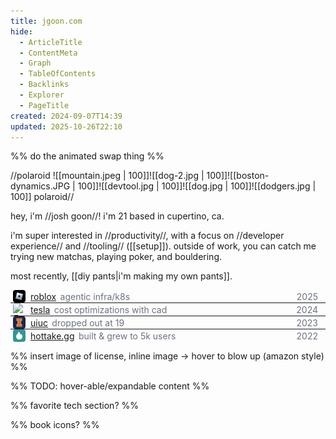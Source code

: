 ```yaml
---
title: jgoon.com
hide:
  - ArticleTitle
  - ContentMeta
  - Graph
  - TableOfContents
  - Backlinks
  - Explorer
  - PageTitle
created: 2024-09-07T14:39
updated: 2025-10-26T22:10
---
```


%% do the animated swap thing %%

//polaroid
![[mountain.jpeg | 100]]![[dog-2.jpg | 100]]![[boston-dynamics.JPG | 100]]![[devtool.jpg | 100]]![[dog.jpg | 100]]![[dodgers.jpg | 100]]
polaroid//

hey, i'm //josh goon//! i'm 21 based in cupertino, ca.

i'm super interested in //productivity//, with a focus on //developer experience// and //tooling// ([[setup]]). outside of work, you can catch me trying new matchas, playing poker, and bouldering.

most recently, [[diy pants|i'm making my own pants]].

<style>
  .exp-list { width: 100%; margin-top: 0.75rem; }
  .exp-item { padding: 0 0.25rem; display: flex; align-items: center; justify-content: space-between; width: 100%; gap: 0.5rem; box-sizing: border-box; }
  .exp-list hr { margin: 0; }
  .exp-left { display: flex; align-items: center; gap: 0.5rem; }
  .exp-logo { width: 20px; height: 20px; border-radius: 0.25rem; object-fit: contain; }
  .exp-texts { display: flex; align-items: center; gap: 0.4rem; }
  .exp-role { color: #6b7280; }
  .exp-right { display: flex; align-items: center; gap: 0.75rem; }
  .exp-date { color: #6b7280; padding-right: 0.5rem;˝˝˝ }
  .exp-item:hover { background: color-mix(in srgb, var(--dark) 8%, transparent); transition: background 0.2s ease; }
  .page-divider { margin-top: 0rem; }
</style>

<div class="exp-list" role="list">
  <div class="exp-item" role="listitem">
    <span class="exp-left">
      <img class="exp-logo" alt="Roblox" src="/assets/icons/roblox.jpg" />
      <span class="exp-texts">
        <span class="exp-name"><a href="https://www.roblox.com">roblox</a></span>
        <span class="exp-role">agentic infra/k8s</span>
      </span>
    </span>
    <span class="exp-right">
      <span class="exp-date">2025</span>
    </span>
  </div>
  <hr />

  <div class="exp-item" role="listitem">
    <span class="exp-left">
      <img class="exp-logo" alt="Tesla" src="/assets/icons/tesla.svg" />
      <span class="exp-texts">
        <span class="exp-name"><a href="https://www.tesla.com">tesla</a></span>
        <span class="exp-role">cost optimizations with cad</span>
      </span>
    </span>
    <span class="exp-right">
      <span class="exp-date">2024</span>
    </span>
  </div>
  <hr />

  <div class="exp-item" role="listitem">
    <span class="exp-left">
      <img class="exp-logo" alt="UIUC" src="/assets/icons/uiuc.png" />
      <span class="exp-texts">
        <span class="exp-name"><a href="https://illinois.edu">uiuc</a></span>
        <span class="exp-role">dropped out at 19</span>
      </span>
    </span>
    <span class="exp-right">
      <span class="exp-date">2023</span>
    </span>
  </div>
  <hr />

  <div class="exp-item" role="listitem">
    <span class="exp-left">
      <img class="exp-logo" alt="Hottake" src="/assets/icons/hottake.svg" />
      <span class="exp-texts">
        <span class="exp-name"><a href="https://hottake.gg/post/63b72bb898829f4733db93ff">hottake.gg</a></span>
        <span class="exp-role">built & grew to 5k users</span>
      </span>
    </span>
    <span class="exp-right">
      <span class="exp-date">2022</span>
    </span>
  </div>
</div>

%% insert image of license, inline image -> hover to blow up (amazon style) %%

%% TODO: hover-able/expandable content %%

%% favorite tech section? %%

%% book icons? %%
